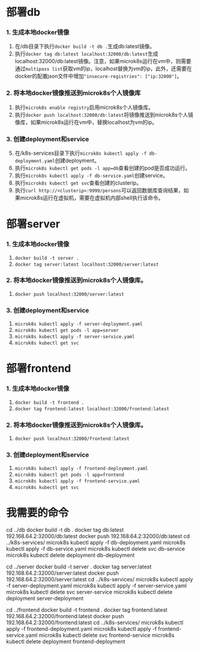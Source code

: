 # 部署db
### 1. 生成本地docker镜像
1. 在/db目录下执行`docker build -t db .`生成db:latest镜像。
2. 执行`docker tag db:latest localhost:32000/db:latest`生成localhost:32000/db:latest镜像。注意，如果microk8s运行在vm中，则需要通过`multipass list`获取vm的ip，localhost替换为vm的ip，此外，还需要在docker的配置json文件中增加`"insecure-registries": ["ip:32000"]`。
### 2. 将本地docker镜像推送到microk8s个人镜像库
1. 执行`microk8s enable registry`启用microk8s个人镜像库。
2. 执行`docker push localhost:32000/db:latest`将镜像推送到microk8s个人镜像库，如果microk8s运行在vm中，替换localhost为vm的ip。
### 3. 创建deployment和service
5. 在/k8s-services目录下执行`microk8s kubectl apply -f db-deployment.yaml`创建deployment。
6. 执行`microk8s kubectl get pods -l app=db`查看创建的pod是否成功运行。
7. 执行`microk8s kubectl apply -f db-service.yaml`创建service。
8. 执行`microk8s kubectl get svc`查看创建的clusterip。
9. 执行`curl http://<clusterip>:9999/persons`可以返回数据库查询结果，如果microk8s运行在虚拟机，需要在虚拟机内部shell执行该命令。

# 部署server
### 1. 生成本地docker镜像
1. `docker build -t server .`
2. `docker tag server:latest localhost:32000/server:latest`
### 2. 将本地docker镜像推送到microk8s个人镜像库。
1. `docker push localhost:32000/server:latest`
### 3. 创建deployment和service
1. `microk8s kubectl apply -f server-deployment.yaml`
2. `microk8s kubectl get pods -l app=server`
3. `microk8s kubectl apply -f server-service.yaml`
4. `microk8s kubectl get svc`

# 部署frontend
### 1. 生成本地docker镜像
1. `docker build -t frontend .`
2. `docker tag frontend:latest localhost:32000/frontend:latest`
### 2. 将本地docker镜像推送到microk8s个人镜像库。
1. `docker push localhost:32000/frontend:latest`
### 3. 创建deployment和service
1. `microk8s kubectl apply -f frontend-deployment.yaml`
2. `microk8s kubectl get pods -l app=frontend`
3. `microk8s kubectl apply -f frontend-service.yaml`
4. `microk8s kubectl get svc`

# 我需要的命令
cd ../db
docker build -t db .
docker tag db:latest 192.168.64.2:32000/db:latest
docker push 192.168.64.2:32000/db:latest
cd ../k8s-services/
microk8s kubectl apply -f db-deployment.yaml
microk8s kubectl apply -f db-service.yaml
microk8s kubectl delete svc db-service
microk8s kubectl delete deployment db-deployment

cd ../server
docker build -t server .
docker tag server:latest 192.168.64.2:32000/server:latest
docker push 192.168.64.2:32000/server:latest
cd ../k8s-services/
microk8s kubectl apply -f server-deployment.yaml
microk8s kubectl apply -f server-service.yaml
microk8s kubectl delete svc server-service
microk8s kubectl delete deployment server-deployment

cd ../frontend
docker build -t frontend .
docker tag frontend:latest 192.168.64.2:32000/frontend:latest
docker push 192.168.64.2:32000/frontend:latest
cd ../k8s-services/
microk8s kubectl apply -f frontend-deployment.yaml
microk8s kubectl apply -f frontend-service.yaml
microk8s kubectl delete svc frontend-service
microk8s kubectl delete deployment frontend-deployment